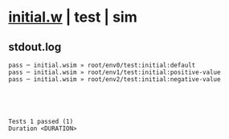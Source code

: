 # [initial.w](../../../../../../examples/tests/sdk_tests/counter/initial.w) | test | sim

## stdout.log
```log
pass ─ initial.wsim » root/env0/test:initial:default       
pass ─ initial.wsim » root/env1/test:initial:positive-value
pass ─ initial.wsim » root/env2/test:initial:negative-value
 




Tests 1 passed (1) 
Duration <DURATION>

```

